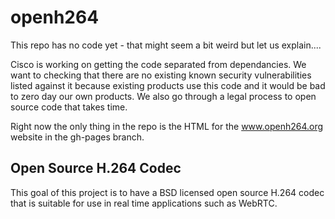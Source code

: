openh264
========

This repo has no code yet - that might seem a bit weird but let us explain.... 

Cisco is working on getting the code separated from dependancies. We
want to checking that there are no existing known security
vulnerabilities listed against it because existing products use this
code and it would be bad to zero day our own products. We also go
through a legal process to open source code that takes time.

Right now the only thing in the repo is the HTML for the
www.openh264.org website in the gh-pages branch.


Open Source H.264 Codec 
----------------------

This goal of this project is to have a BSD licensed open source H.264
codec that is suitable for use in real time applications such as
WebRTC.

